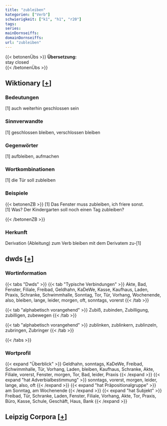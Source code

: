 ```yaml
---
title: "zubleiben"
kategorien: ["Verb"]
schwierigkeit: ["k1", "h1", "r20"]
tags:
series:
mainDornseiffs:
domainDornseiffs:
url: "zubleiben"
---
```


{{< betonenÜbs >}}
**Übersetzung:**  
stay closed  
{{< /betonenÜbs >}}

## Wiktionary [[+](https://de.wiktionary.org/wiki/zubleiben)]

### Bedeutungen
[1] auch weiterhin geschlossen sein  

### Sinnverwandte
[1] geschlossen bleiben, verschlossen bleiben  

### Gegenwörter
[1] aufbleiben, aufmachen  

### Wortkombinationen
[1] die Tür soll zubleiben  

### Beispiele
{{< betonenZB >}}
[1] Das Fenster muss zubleiben, ich friere sonst.  
[1] Was? Der Kindergarten soll noch einen Tag zubleiben?  

{{< /betonenZB >}}
### Herkunft
Derivation (Ableitung) zum Verb bleiben mit dem Derivatem zu-[1]  



## dwds [[+](https://www.dwds.de/wb/zubleiben)]

### Wortinformation
{{< tabs "Dwds" >}}
{{< tab "Typische Verbindungen" >}}
Akte, Bad, Fenster, Filiale, Freibad, Geldhahn, KaDeWe, Kasse, Kaufhaus, Laden, Praxis, Schranke, Schwimmhalle, Sonntag, Tor, Tür, Vorhang, Wochenende, also, bleiben, lange, leider, morgen, oft, sonntags, vorerst
{{< /tab >}}

{{< tab "alphabetisch vorangehend" >}}
Zubiß, zubinden, Zubilligung, zubilligen, zubewegen
{{< /tab >}}

{{< tab "alphabetisch vorangehend" >}}
zublinken, zublinkern, zublinzeln, zubringen, Zubringer
{{< /tab >}}

{{< /tabs >}}

### Wortprofil
{{< expand "Überblick" >}} Geldhahn, sonntags, KaDeWe, Freibad, Schwimmhalle, Tür, Vorhang, Laden, bleiben, Kaufhaus, Schranke, Akte, Filiale, vorerst, Fenster, morgen, Tor, Bad, leider, Praxis {{< /expand >}}
{{< expand "hat Adverbialbestimmung" >}} sonntags, vorerst, morgen, leider, lange, also, oft {{< /expand >}}
{{< expand "hat Präpositionalgruppe" >}} am Sonntag, am Wochenende {{< /expand >}}
{{< expand "hat Subjekt" >}} Freibad, Tür, Schranke, Laden, Fenster, Filiale, Vorhang, Akte, Tor, Praxis, Büro, Kasse, Schule, Geschäft, Haus, Bank {{< /expand >}}

## Leipzig Corpora [[+](https://corpora.uni-leipzig.de/en/res?word=zubleiben&corpusId=deu_newscrawl-public_2018)]

